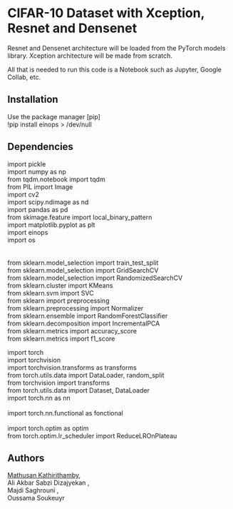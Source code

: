 # CIFAR-10 Dataset with Xception, Resnet and Densenet

Resnet and Densenet architecture will be loaded from the PyTorch models library. Xception architecture will be made from scratch.

All that is needed to run this code is a Notebook such as Jupyter, Google Collab, etc.

## Installation

Use the package manager [pip] <br />
!pip install einops > /dev/null

## Dependencies
import pickle<br />
import numpy as np <br />
from tqdm.notebook import tqdm <br />
from PIL import Image <br />
import cv2 <br />
import scipy.ndimage as nd <br />
import pandas as pd <br />
from skimage.feature import local_binary_pattern <br />
import matplotlib.pyplot as plt <br />
import einops <br />
import os <br />
<br /><br />
from sklearn.model_selection import train_test_split <br />
from sklearn.model_selection import GridSearchCV <br />
from sklearn.model_selection import RandomizedSearchCV <br />
from sklearn.cluster import KMeans <br />
from sklearn.svm import SVC <br />
from sklearn import preprocessing <br />
from sklearn.preprocessing import Normalizer <br />
from sklearn.ensemble import RandomForestClassifier <br />
from sklearn.decomposition import IncrementalPCA <br />
from sklearn.metrics import accuracy_score <br />
from sklearn.metrics import f1_score <br />

import torch <br />
import torchvision <br />
import torchvision.transforms as transforms <br />
from torch.utils.data import DataLoader, random_split <br />
from torchvision import transforms <br />
from torch.utils.data import Dataset, DataLoader <br />
import torch.nn as nn <br />
<br />
import torch.nn.functional as fonctional <br />
<br />
import torch.optim as optim <br />
from torch.optim.lr_scheduler import ReduceLROnPlateau <br />

## Authors

[Mathusan Kathirithamby](https://github.com/mathusank), <br />
Ali Akbar Sabzi Dizajyekan ,<br />
Majdi Saghrouni ,<br />
Oussama Soukeuyr
